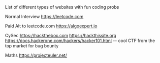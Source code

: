 List of different types of websites with fun coding probs

Normal Interview
https://leetcode.com

Paid Alt to leetcode.com
https://algoexpert.io

CySec
https://hackthebox.com
https://hackthissite.org
https://docs.hackerone.com/hackers/hacker101.html -- cool CTF from the top market for bug bounty

Maths
https://projecteuler.net/
